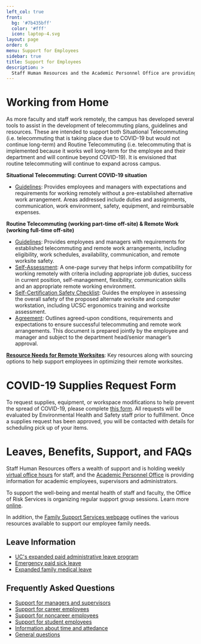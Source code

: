 ```yaml
---
left_col: true
front:
  bg: '#7b435bff'
  color: '#fff'
  icon: laptop-4.svg
layout: page
order: 6
menu: Support for Employees
sidebar: true
title: Support for Employees
description: >
  Staff Human Resources and the Academic Personnel Office are providing assistance and resources for employees.
---
```


# Working from Home
As more faculty and staff work remotely, the campus has developed several tools to assist in the development of telecommuting plans, guidelines and resources.  These are intended to support both Situational Telecommuting (i.e. telecommuting that is taking place due to COVID-19 but would not continue long-term) and Routine Telecommuting (i.e. telecommuting that is implemented because it works well long-term for the employee and their department and will continue beyond COVID-19). It is envisioned that routine telecommuting will continue to expand across campus.

**Situational Telecommuting: Current COVID-19 situation**

* [Guidelines](https://docs.google.com/document/d/1dP-mcv60FGNcjSEyamLLfHzwbnmlAC_2PBVWq5YMLUI/edit?usp=sharing): Provides employees and managers with expectations and requirements for working remotely without a pre-established alternative work arrangement. Areas addressed include duties and assignments, communication, work environment, safety, equipment, and reimbursable expenses.

**Routine Telecommuting (working part-time off-site) & Remote Work (working full-time off-site)**

* [Guidelines](https://docs.google.com/document/d/1u-h6PHLHMpvnc1uqiXlj8eAKJYR8AOTioXg8HyHGzyk/edit?usp=sharing): Provides employees and managers with requirements for established telecommuting and remote work arrangements, including eligibility, work schedules, availability, communication, and remote worksite safety.  
* [Self-Assessment](https://docs.google.com/document/d/1qiLqZ0KLklsaGiVKqy0YXCuCzdZ4hca2Blre3RyP2mM/edit?usp=sharing): A one-page survey that helps inform compatibility for working remotely with criteria including appropriate job duties, success in current position, self-management, flexibility, communication skills and an appropriate remote working environment.
* [Self-Certification Safety Checklist](https://docs.google.com/document/d/1pfsz68_xsnUSMbh3Zt7gx-csf_RQClMurSDUlz8c6ZY/edit?usp=sharing): Guides the employee in assessing the overall safety of the proposed alternate worksite and computer workstation, including UCSC ergonomics training and worksite assessment.
* [Agreement](https://docs.google.com/document/d/1e9OqEX5YivEKeDX-Zo9S78wMpkPHxf4V6ZzetKkEVw0/edit?usp=sharing): Outlines agreed-upon conditions, requirements and expectations to ensure successful telecommuting and remote work arrangements. This document is prepared jointly by the employee and manager and subject to the department head/senior manager’s approval.
 
[**Resource Needs for Remote Worksites**](https://docs.google.com/document/d/1z-lo4XFQoaCfpx5ul7K1iU9mXbeGT8iMq2OpKKF_TQI/edit?usp=sharing): Key resources along with sourcing options to help support employees in optimizing their remote worksites.   
 
# COVID-19 Supplies Request Form

To request supplies, equipment, or workspace modifications to help prevent the spread of COVID-19, please complete [this form](https://docs.google.com/forms/d/e/1FAIpQLSfZWheLtmc7GOAeEz4qh8Dl_mT9v6FaJlYNOSzQdCEJAJe1WQ/viewform).  All requests will be evaluated by Environmental Health and Safety staff prior to fulfillment. Once a supplies request has been approved, you will be contacted with details for scheduling pick up of your items.

# Leaves, Benefits, Support, and FAQs

Staff Human Resources offers a wealth of support and is holding weekly [virtual office hours](https://shr.ucsc.edu/covid-19-resources/index.html#new%3Avirtualofficehours) for staff, and the [Academic Personnel Office](https://apo.ucsc.edu/covid-19/index.html) is providing information for academic employees, supervisors and administrators.

To support the well-being and mental health of staff and faculty, the Office of Risk Services is organizing regular support group sessions. Learn more [online](https://risk.ucsc.edu/employee-wellness/covid-19-wellness-resources/index.html).

In addition, the [Family Support Services webpage](https://shr.ucsc.edu/resources-forms/family-support-services.html) outlines the various resources available to support our employee family needs.

## Leave Information

* [UC's expanded paid administrative leave program](https://shr.ucsc.edu/covid-19-resources/index.html#ucexpandedpaidadministrativeleave)
* [Emergency paid sick leave](https://shr.ucsc.edu/covid-19-resources/index.html#emergencypaidsickleave)
* [Expanded family medical leave](https://shr.ucsc.edu/covid-19-resources/index.html#expandedfamilymedicalleave)

## Frequently Asked Questions
* [Support for managers and supervisors](https://shr.ucsc.edu/covid-19-resources/index.html#questionsformanagerssupervisors)
* [Support for career employees](https://shr.ucsc.edu/covid-19-resources/index.html#questionsforcareeremployees)
* [Support for noncareer employees](https://shr.ucsc.edu/covid-19-resources/index.html#questionsfornon-careeremployeescontractbyagreementlimitedopenrecruitmentandnon-recruitmentpositions)
* [Support for student employees](https://shr.ucsc.edu/covid-19-resources/index.html#questionsforstudentemployees)
* [Information about time and attedance](https://shr.ucsc.edu/covid-19-resources/index.html#questionsabouttimeandattendance)
* [General questions](https://shr.ucsc.edu/covid-19-resources/index.html#generalquestions)

